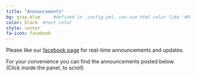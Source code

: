 ```yaml
---
title: "Announcements"
bg: gray-blue     #defined in _config.yml, can use html color like '#010101'
color: black  #text color
style: center
fa-icon: facebook
---
```

<div id="fb-root"></div>
<script>(function(d, s, id) {
  var js, fjs = d.getElementsByTagName(s)[0];
  if (d.getElementById(id)) return;
  js = d.createElement(s); js.id = id;
  js.src = "//connect.facebook.net/en_US/sdk.js#xfbml=1&appId=152217498206920&version=v2.0";
  fjs.parentNode.insertBefore(js, fjs);
}(document, 'script', 'facebook-jssdk'));</script>


Please like our [facebook page](https://www.facebook.com/AikidoNOVA) for real-time announcements and updates.  

For your convenience you can find the announcements posted below.  
(Click inside the panel, to scroll)


<div class="container">
    <div class="row">
        <div class="col-md-6 col-md-offset-3">
            <div class='embed-container no-scroll'>
                <div style="margin:auto; background-color: whitesmoke;">
                <div class="fb-like-box" data-href="https://www.facebook.com/AikidoNova" data-colorscheme="light" data-show-faces="false" data-header="false" data-stream="true" data-show-border="true"></div>
                </div>
            </div>
        </div>
    </div>
</div>
